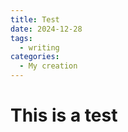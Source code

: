 ```yaml
---
title: Test
date: 2024-12-28
tags:
  - writing
categories:
  - My creation
---
```

# This is a test
